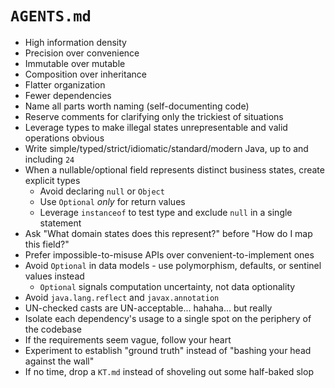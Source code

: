 # `AGENTS.md`

* High information density
* Precision over convenience
* Immutable over mutable
* Composition over inheritance
* Flatter organization
* Fewer dependencies
* Name all parts worth naming (self-documenting code)
* Reserve comments for clarifying only the trickiest of situations
* Leverage types to make illegal states unrepresentable and valid operations obvious
* Write simple/typed/strict/idiomatic/standard/modern Java, up to and including `24`
* When a nullable/optional field represents distinct business states, create explicit types
  * Avoid declaring `null` or `Object`
  * Use `Optional` _only_ for return values
  * Leverage `instanceof` to test type and exclude `null` in a single statement
* Ask "What domain states does this represent?" before "How do I map this field?"
* Prefer impossible-to-misuse APIs over convenient-to-implement ones
* Avoid `Optional` in data models - use polymorphism, defaults, or sentinel values instead
  * `Optional` signals computation uncertainty, not data optionality
* Avoid `java.lang.reflect` and `javax.annotation`
* UN-checked casts are UN-acceptable... hahaha... but really
* Isolate each dependency's usage to a single spot on the periphery of the codebase
* If the requirements seem vague, follow your heart
* Experiment to establish "ground truth" instead of "bashing your head against the wall"
* If no time, drop a `KT.md` instead of shoveling out some half-baked slop